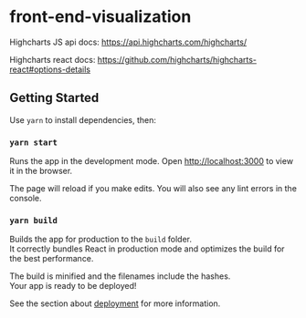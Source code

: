 # front-end-visualization

Highcharts JS api docs: https://api.highcharts.com/highcharts/

Highcharts react docs: https://github.com/highcharts/highcharts-react#options-details

## Getting Started

Use `yarn` to install dependencies, then:

### `yarn start`

Runs the app in the development mode. Open [http://localhost:3000](http://localhost:3000) to view it in the browser.

The page will reload if you make edits. You will also see any lint errors in the console.

### `yarn build`

Builds the app for production to the `build` folder.<br />
It correctly bundles React in production mode and optimizes the build for the best performance.

The build is minified and the filenames include the hashes.<br />
Your app is ready to be deployed!

See the section about [deployment](https://facebook.github.io/create-react-app/docs/deployment) for more information.
